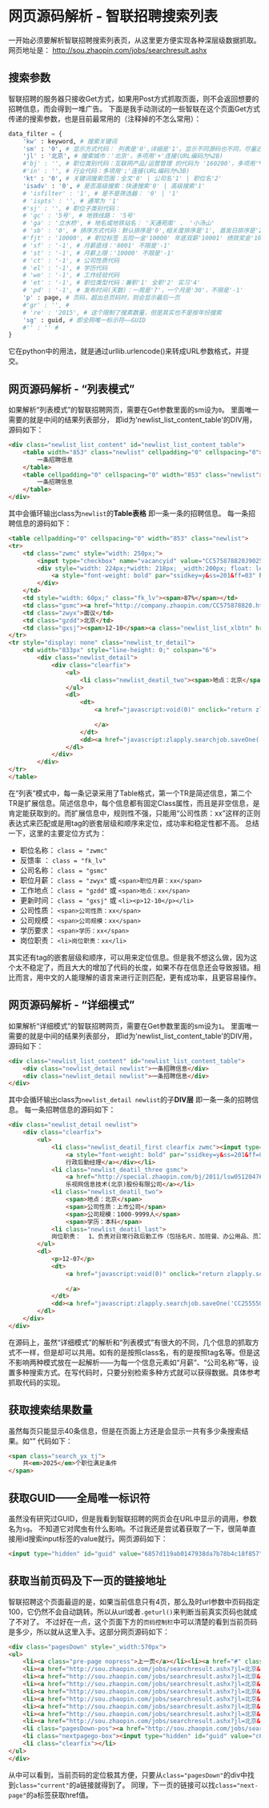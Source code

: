# 网页源码解析 - 智联招聘搜索列表 
一开始必须要解析智联招聘搜索列表页，从这里更方便实现各种深层级数据抓取。
网页地址是：
http://sou.zhaopin.com/jobs/searchresult.ashx

## 搜索参数
智联招聘的服务器只接收Get方式，如果用Post方式抓取页面，则不会返回想要的招聘信息，而会得到一堆广告。
下面是我手动测试的一些智联在这个页面Get方式传递的搜索参数，也是目前最常用的（注释掉的不怎么常用）：
```Python
data_filter = {
    'kw' : keyword, # 搜索关键词
    'sm' : '0', # 显示方式代码： 列表是'0',详细是'1'。显示不同源码也不同，尽量选列表模式，源码更好解析。
    'jl' : '北京', # 搜索城市：'北京'，多项用'+'连接(URL编码为%2B)
    #'bj' : '', # 职位类别代码：互联网产品/运营管理 的代码为 '160200'，多项用'%3B'连接(URL编码的%)
    #'in' : '', # 行业代码：多项用';'连接(URL编码为%3B)
    'kt' : '0', # 关键词搜索范围：全文'0' | 公司名'1' | 职位名'2'
    'isadv' : '0', # 是否高级搜索：快速搜索'0' | 高级搜索'1'
    # 'isfilter' : '1', # 是不是筛选器： '0' | '1'
    # 'ispts' : '', # 通常为 '1'
    #'sj' : '', # 职位子类别代码：
    # 'gc' : '5号', # 地铁线路： '5号'
    # 'ga' : '立水桥', # 地名或地铁站名： '天通苑南' 、 '小汤山'
    # 'sb' : '0', # 排序方式代码：默认排序是'0',相关度排序是'1', 首发日排序是'2'
    #'fjt' : '10000', # 职位标签 五险一金'10000' 年底双薪'10001' 绩效奖金'10002' 等等
    # 'sf' : '-1', # 月薪底线：'8001' 不限是'-1'
    # 'st' : '-1', # 月薪上限：'10000' 不限是'-1'
    # 'ct' : '-1', # 公司性质代码
    # 'el' : '-1', # 学历代码
    # 'we' : '-1', # 工作经验代码
    # 'et' : '-1', # 职位类型代码：兼职'1' 全职'2' 实习'4'
    # 'pd' : '-1', # 发布时间(天数)：一周是'7'，一个月是'30'，不限是'-1'
    'p' : page, # 页码，超出总页码时，则会显示最后一页
    #'gr' : '', # 
    # 're' : '2015', # 这个限制了搜素数量，但是其实也不是按年份搜索
    'sg' : guid, # 即全网唯一标示符——GUID
    #'' : '' #
}
```
它在python中的用法，就是通过urllib.urlencode()来转成URL参数格式，并提交。


## 网页源码解析 - “列表模式”
如果解析“列表模式”的智联招聘网页，需要在Get参数里面的sm设为`0`。
里面唯一需要的就是中间的结果列表部分，
即id为'newlist_list_content_table'的DIV用，源码如下：
```html
<div class="newlist_list_content" id="newlist_list_content_table">
    <table width="853" class="newlist" cellpadding="0" cellspacing="0">
        一条招聘信息
    </table>
    <table cellpadding="0" cellspacing="0" width="853" class="newlist">
        一条招聘信息
    </table>
</div>
```
其中会循环输出class为`newlist`的**Table表格**
即一条一条的招聘信息。
每一条招聘信息的源码如下：
```html
<table cellpadding="0" cellspacing="0" width="853" class="newlist">
<tr>
    <td class="zwmc" style="width: 250px;">
        <input type="checkbox" name="vacancyid" value="CC575878820J90250640000_530_1_03_201__1_" onclick="zlapply.uncheckAll('allvacancyid')" />
        <div style="width: 224px;*width: 218px; _width:200px; float: left">
            <a style="font-weight: bold" par="ssidkey=y&ss=201&ff=03" href="http://jobs.zhaopin.com/575878820250640.htm" target="_blank">会计（<b>数据</b>）</a>
        </div>
    </td>
    <td style="width: 60px;" class="fk_lv"><span>87%</span></td>
    <td class="gsmc"><a href="http://company.zhaopin.com/CC575878820.htm" target="_blank">中海软银投资管理有限公司</a></td>
    <td class="zwyx">面议</td>
    <td class="gzdd">北京</td>
    <td class="gxsj"><span>12-10</span><a class="newlist_list_xlbtn" href="javascript:;"></a></td>
</tr>
<tr style="display: none" class="newlist_tr_detail">
    <td width="833px" style="line-height: 0;" colspan="6">
        <div class="newlist_detail">
            <div class="clearfix">
                <ul>
                    <li class="newlist_deatil_two"><span>地点：北京</span><span>公司性质：民营</span><span>公司规模：100-499人</span><span>经验：5-10年</span><span>学历：大专</span><li class="newlist_deatil_last"> 岗位职责：  1. 熟练使用excel<b>数据</b>统计功能； 2.核对第三方支付平台及技术后台<b>数据</b>并找出差异； 3. 完成与<b>数据</b>部工作衔接，做好<b>数据</b>台账的统计工作； 4．根据资产端和资金端<b>数据</b>完成日汇总报表； 5. 领导交办的其他工作。...</li></li>
                </ul>
                <dl>
                    <dt>
                        <a href="javascript:void(0)" onclick="return zlapply.searchjob.ajaxApplyBrig1('CC575878820J90250640000_530','ssi','_1_03_201__2_')">
                            
                        </a>
                    </dt>
                    <dd><a href="javascript:zlapply.searchjob.saveOne('CC575878820J90250640000_530')"></a></dd>
                </dl>
            </div>
        </div>
</tr>
</table>
```

在“列表”模式中，每一条记录采用了Table格式，第一个TR是简述信息，第二个TR是扩展信息。简述信息中，每个信息都有固定Class属性，而且是非空信息，是肯定能获取到的。而扩展信息中，规则性不强，只能用“公司性质：xx”这样的正则表达式来匹配或是用tag的嵌套层级和顺序来定位，成功率和稳定性都不高。
总结一下，这里的主要定位方式为：

- 职位名称： `class = "zwmc"`  
- 反馈率  ： `class = "fk_lv"`  
- 公司名称： `class = "gsmc"`  
- 职位月薪： `class = "zwyx"` 或 `<span>职位月薪：xx</span> ` 
- 工作地点： `class = "gzdd"` 或 `<span>地点：xx</span>`  
- 更新时间： `class = "gxsj"` 或 `<li><p>12-10</p></li>  `
- 公司性质： `<span>公司性质：xx</span>`  
- 公司规模： `<span>公司规模：xx</span>`  
- 学历要求： `<span>学历：xx</span>` 
- 岗位职责： `<li>岗位职责：xx</li>`  

其实还有tag的嵌套层级和顺序，可以用来定位信息。但是我不想这么做，因为这个太不稳定了，而且大大的增加了代码的长度，如果不存在信息还会导致报错。相比而言，用中文的人能理解的语言来进行正则匹配，更有成功率，且更容易操作。


## 网页源码解析 - “详细模式”
如果解析“详细模式”的智联招聘网页，需要在Get参数里面的sm设为`1`。
里面唯一需要的就是中间的结果列表部分，
即id为'newlist_list_content_table'的DIV用，源码如下：
```html
<div class="newlist_list_content" id="newlist_list_content_table">
    <div class="newlist_detail newlist">一条招聘信息</div>
    <div class="newlist_detail newlist">一条招聘信息</div>
</div>
```
其中会循环输出class为`newlist_detail newlist`的子**DIV层**
即一条一条的招聘信息。
每一条招聘信息的源码如下：
```html
<div class="newlist_detail newlist">
    <div class="clearfix">
        <ul>
            <li class="newlist_deatil_first clearfix zwmc"><input type="checkbox" name="vacancyid" value="CC255550019J90256441000_530_1_03_201__1_" onclick=" zlapply.uncheckAll('allvacancyid') " /><div style="width:300px;float:left">
                <a style="font-weight: bold" par="ssidkey=y&ss=201&ff=03" href="http://jobs.zhaopin.com/255550019256441.htm" target="_blank">
                行政后勤经理</a></div></li>
            <li class="newlist_deatil_three gsmc">
                <a href="http://special.zhaopin.com/bj/2011/lsw05120476/enter.html" target="_blank">
                乐视网信息技术(北京)股份有限公司</a></li>
            <li class="newlist_deatil_two">
                <span>地点：北京</span>
                <span>公司性质：上市公司</span>
                <span>公司规模：1000-9999人</span>
                <span>学历：本科</span>
            <li class="newlist_deatil_last"> 
            岗位职责：  1、负责对日常行政后勤工作（包括名片、加班餐、办公用品、员工离入职、印章、会议室的相关事宜）进行全面的监督控制，发现问题及时予以规范，协助上级领导应对处理突发事件; 2、进行行政后勤各项费用预算，严格管控各项费用的使用情况，节省公司成本，实现效益的最大化; 3、部门员工的招聘与培养和...</li></li>
        </ul>
        <dl>
            <p>12-07</p>
            <dt>
                <a href="javascript:void(0)" onclick="return zlapply.searchjob.ajaxApplyBrig1('CC255550019J90256441000_530', 'ssi' , '_1_03_201__2_' ) ">
                    
                </a>
            </dt>
            <dd><a href="javascript:zlapply.searchjob.saveOne('CC255550019J90256441000_530')"></a></dd>
        </dl>
    </div>
</div>
```

在源码上，虽然“详细模式”的解析和“列表模式”有很大的不同，几个信息的抓取方式不一样，但是却可以共用。如有的是按照class名，有的是按照tag名等。但是这不影响两种模式放在一起解析——为每一个信息元素如“月薪”、“公司名称”等，设置多种搜索方式。在写代码时，只要分别检索多种方式就可以获得数据。具体参考抓取代码的实现。

## 获取搜索结果数量
虽然每页只能显示40条信息，但是在页面上方还是会显示一共有多少条搜索结果。如“”
代码如下：

```html
<span class="search_yx_tj">
    共<em>2025</em>个职位满足条件
</span>
```

## 获取GUID——全局唯一标识符
虽然没有研究过GUID，但是我看到智联招聘的网页会在URL中显示的调用，参数名为`sg`。
不知道它对爬虫有什么影响。不过我还是尝试着获取了一下，很简单直接用id搜索input标签的value就行。网页源码如下：
```html
<input type="hidden" id="guid" value="6857d119ab0147938da7b78b4c18f857" />
```

## 获取当前页码及下一页的链接地址
智联招聘这个页面最逗的是，如果当前信息只有4页，那么及时url参数中页码指定100，它仍然不会自动跳转。所以从url或者`.geturl()`来判断当前真实页码也就成了不对了。
不过好在一点，这个页面下方的`页码控制栏`中可以清楚的看到当前页码是多少，所以就从这里入手。这部分网页源码如下：
```html
<div class="pagesDown" style="_width:570px">
<ul>
    <li><a class="pre-page nopress">上一页</a></li><li><a href="#" class="current" >1</a></li>
    <li><a href="http://sou.zhaopin.com/jobs/searchresult.ashx?jl=北京&kw=助理&sm=0&ga=立水桥&gc=5号线&gr=2&isfilter=1&fl=530&isadv=0&sg=c67ae20d31954238959da7915552c240&p=2">2</a></li>
    <li><a href="http://sou.zhaopin.com/jobs/searchresult.ashx?jl=北京&kw=助理&sm=0&ga=立水桥&gc=5号线&gr=2&isfilter=1&fl=530&isadv=0&sg=c67ae20d31954238959da7915552c240&p=3">3</a></li>
    <li><a href="http://sou.zhaopin.com/jobs/searchresult.ashx?jl=北京&kw=助理&sm=0&ga=立水桥&gc=5号线&gr=2&isfilter=1&fl=530&isadv=0&sg=c67ae20d31954238959da7915552c240&p=4">4</a></li>
    <li><a href="http://sou.zhaopin.com/jobs/searchresult.ashx?jl=北京&kw=助理&sm=0&ga=立水桥&gc=5号线&gr=2&isfilter=1&fl=530&isadv=0&sg=c67ae20d31954238959da7915552c240&p=5">5</a></li>
    <li><a href="http://sou.zhaopin.com/jobs/searchresult.ashx?jl=北京&kw=助理&sm=0&ga=立水桥&gc=5号线&gr=2&isfilter=1&fl=530&isadv=0&sg=c67ae20d31954238959da7915552c240&p=6">6</a></li>
    <li><a href="http://sou.zhaopin.com/jobs/searchresult.ashx?jl=北京&kw=助理&sm=0&ga=立水桥&gc=5号线&gr=2&isfilter=1&fl=530&isadv=0&sg=c67ae20d31954238959da7915552c240&p=7">7</a></li>
    <li><a href="http://sou.zhaopin.com/jobs/searchresult.ashx?jl=北京&kw=助理&sm=0&ga=立水桥&gc=5号线&gr=2&isfilter=1&fl=530&isadv=0&sg=c67ae20d31954238959da7915552c240&p=8">8</a></li>
    <li><a href="http://sou.zhaopin.com/jobs/searchresult.ashx?jl=北京&kw=助理&sm=0&ga=立水桥&gc=5号线&gr=2&isfilter=1&fl=530&isadv=0&sg=c67ae20d31954238959da7915552c240&p=9" class="pagesmore">...</a></li>
    <li class="pagesDown-pos"><a href="http://sou.zhaopin.com/jobs/searchresult.ashx?jl=北京&kw=助理&sm=0&ga=立水桥&gc=5号线&gr=2&isfilter=1&fl=530&isadv=0&sg=c67ae20d31954238959da7915552c240&p=2" class="next-page">下一页</a>
    <li class="nextpagego-box"><input type="hidden" id="guid" value="c67ae20d31954238959da7915552c240" />到       页<input type="text" class="pagesnum" name="goto" id="goto" value="1" onkeyup="zlapply.searchjob.fnCheckInt(this,event)" onchange="zlapply.searchjob.fnCheckInt(this,event)" onkeypress="zlapply.searchjob.enter2Page(this,event,51)"  /><button type="button" class="nextpagego-btn" name="go" onclick="zlapply.searchjob.gotoPage(this.form.goto.value,51,'','c67ae20d31954238959da7915552c240')"></button></li>
    <li class="clearfix"></li>
</ul>
</div>
```
从中可以看到，当前页码的定位极其方便，只要从`class="pagesDown"`的div中找到`class="current"`的a链接就得到了。
同理，下一页的链接可以找`class="next-page"`的a标签获取href值。